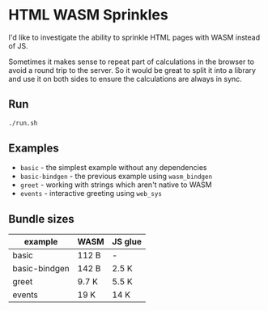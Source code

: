 # HTML WASM Sprinkles

I'd like to investigate the ability to sprinkle HTML pages with WASM instead of
JS.

Sometimes it makes sense to repeat part of calculations in the browser to avoid
a round trip to the server. So it would be great to split it into a library and
use it on both sides to ensure the calculations are always in sync.

## Run
```sh
./run.sh
```

## Examples

- `basic` - the simplest example without any dependencies
- `basic-bindgen` - the previous example using `wasm_bindgen`
- `greet` - working with strings which aren't native to WASM
- `events` - interactive greeting using `web_sys`

## Bundle sizes

| example       | WASM  | JS glue |
|---------------|-------|---------|
| basic         | 112 B | -       |
| basic-bindgen | 142 B | 2.5 K   |
| greet         | 9.7 K | 5.5 K   |
| events        | 19 K  | 14 K    |
